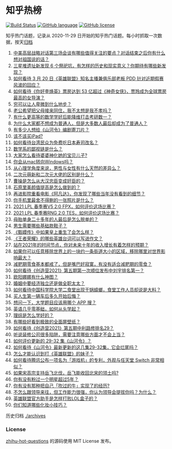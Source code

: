 # 知乎热榜
[![Build Status](https://github.com/ToWeLong/zhihu-hot-questions/workflows/CI/badge.svg)](https://github.com/ToWeLong/zhihu-hot-questions/actions)
[![GitHub language](https://img.shields.io/badge/language-golang-orange.svg)](https://golang.org/)
[![GitHub license](https://img.shields.io/github/license/ToWeLong/zhihu-hot-questions)](https://github.com/ToWeLong/zhihu-hot-questions/blob/main/LICENSE)

知乎热门话题，记录从 2020-11-29 日开始的知乎热门话题。每小时抓取一次数据，按天[归档](./archives)

<!-- BEGIN -->

1. [中美高层战略对话第三场会谈有哪些值得关注的要点？对话结束之后你有什么想对祖国说的话？](https://www.zhihu.com/question/450288982)
1. [三星堆遗址新发现 6 个祭祀坑，有怎样的历史和现实意义？你期待有哪些新发现？](https://www.zhihu.com/question/450138202)
1. [如何看待 3 月 20 日《英雄联盟》知名主播兼俱乐部老板 PDD 针对近期假赛风波的回应？](https://www.zhihu.com/question/450300736)
1. [如何看待《你好李焕英》票房达到 53 亿超过《神奇女侠》，贾玲成为全球票房最高的女导演？](https://www.zhihu.com/question/450310955)
1. [穷可以让人卑微到什么地步？](https://www.zhihu.com/question/316979063)
1. [老公希望把父母接来同住，我不太想是我不孝吗？](https://www.zhihu.com/question/450268432)
1. [有什么更高等的数学学好后能降维打击考研数一？](https://www.zhihu.com/question/421541751)
1. [为什么大家都不想成为普通人，但是大多数人最后却成为了普通人？](https://www.zhihu.com/question/444717248)
1. [有多少人想给《山河令》编剧寄刀片？](https://www.zhihu.com/question/450293832)
1. [该不该买iPad?](https://www.zhihu.com/question/425200504)
1. [如何看待台湾民众为免费吃日本寿司改名？](https://www.zhihu.com/question/450021345)
1. [数学系的鄙视链是什么？](https://www.zhihu.com/question/353756542)
1. [大家怎么看待婆婆神化她的宝贝儿子?](https://www.zhihu.com/question/420471144)
1. [你会从mac转向Windows吗？](https://www.zhihu.com/question/395451767)
1. [从心理学角度来说，男性与女性有什么天然的差异么？](https://www.zhihu.com/question/446106847)
1. [二次元萌新和二次元大佬的区别是什么？](https://www.zhihu.com/question/445208265)
1. [曹操是怎么从大汉忠臣变成奸臣的？](https://www.zhihu.com/question/447502316)
1. [石原里美颜值提高是怎么做到的？](https://www.zhihu.com/question/49485727)
1. [再进影院重看电影《阿凡达》，你发现了哪些当年没有看到的细节？](https://www.zhihu.com/question/448750242)
1. [你手机里最舍不得删的一张照片是什么？](https://www.zhihu.com/question/60334228)
1. [2021 LPL 春季赛V5 2:0 FPX，如何评价这场比赛？](https://www.zhihu.com/question/450343020)
1. [2021 LPL 春季赛RNG 2:0 TES，如何评价这场比赛？](https://www.zhihu.com/question/450362290)
1. [母胎单身二十多年的人最后是怎么脱单的？](https://www.zhihu.com/question/413346212)
1. [男生需要哪些基础款鞋子？](https://www.zhihu.com/question/26820612)
1. [《甄嬛传》中如果皇上重生了会怎么样？](https://www.zhihu.com/question/347047703)
1. [《王者荣耀》的哪些英雄台词可以写进作文？](https://www.zhihu.com/question/447872641)
1. [站在2021年的时间节点，你对未来十年的收入增长有着怎样的预期？](https://www.zhihu.com/question/442319094)
1. [如果你可以任意移除世界上的一块约一条街道大小的区域，移除哪里对世界影响最大？](https://www.zhihu.com/question/442291526)
1. [减肥期零食基本都戒了，但是嘴巴好寂寞，有没有适合减肥期的零食？](https://www.zhihu.com/question/38720782)
1. [如何看待《创造营2021》第五期第一次顺位发布中刘宇排名第一？](https://www.zhihu.com/question/450352895)
1. [欧阳娜娜有什么神图？](https://www.zhihu.com/question/323285274)
1. [婚姻中要经济独立还是做全职太太？](https://www.zhihu.com/question/445766299)
1. [如何看待中国科学院大学二食堂出现干锅蟑螂，食堂工作人员却说是大料？](https://www.zhihu.com/question/450208993)
1. [买人生第一辆车后多久开始后悔？](https://www.zhihu.com/question/354985985)
1. [想问一下，大学题目应该用哪个 APP 搜？](https://www.zhihu.com/question/298200477)
1. [英语几乎零基础，如何从头学起？](https://www.zhihu.com/question/38491042)
1. [理综是怎么学好的？](https://www.zhihu.com/question/384748313)
1. [有哪些好看到极致的全面屏壁纸？](https://www.zhihu.com/question/355622622)
1. [如何看待《创造营2021》第五期中利路修排名29？](https://www.zhihu.com/question/450369167)
1. [听说装修公司很多陷阱，需要注意哪些方面才不会上当？](https://www.zhihu.com/question/35486495)
1. [如何评价更新的 29-32 集《山河令》？](https://www.zhihu.com/question/450228830)
1. [如何看待《山河令》最新更新的这几集29-32集，它会烂尾吗？](https://www.zhihu.com/question/450258363)
1. [怎么才能认识到打《英雄联盟》的妹子？](https://www.zhihu.com/question/449938857)
1. [如何看待腾讯公布一项名为「游戏机」的专利，外观与任天堂 Switch 非常相似？](https://www.zhihu.com/question/450180212)
1. [如果宋高宗支持岳飞北伐，岳飞能收回北宋的领土吗?](https://www.zhihu.com/question/444059876)
1. [你有没有粉过一个明星超过5年？](https://www.zhihu.com/question/445728082)
1. [你有没有那种把自己「吹过的牛」实现了的经历?](https://www.zhihu.com/question/444901263)
1. [不怎么跟领导来往，但工作能力很强，你认为领导会提拔你吗？为什么？](https://www.zhihu.com/question/365265081)
1. [英雄联盟官方助手是怎样打败LOL盒子的？](https://www.zhihu.com/question/28028374)
1. [你们知道哪些化妆小技巧？](https://www.zhihu.com/question/277636005)

<!-- END -->

历史归档 [./archives](./archives)


### License
[zhihu-hot-questions](https://github.com/towelong/zhihu-hot-questions) 的源码使用 MIT License 发布。